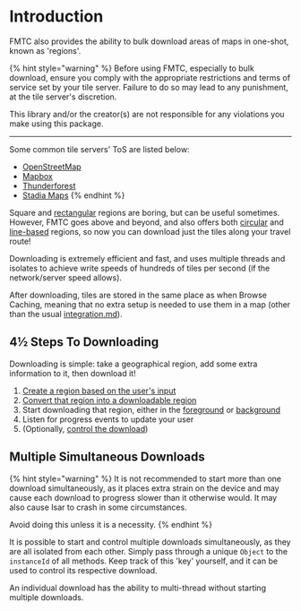 # Introduction

FMTC also provides the ability to bulk download areas of maps in one-shot, known as 'regions'.

{% hint style="warning" %}
Before using FMTC, especially to bulk download, ensure you comply with the appropriate restrictions and terms of service set by your tile server. Failure to do so may lead to any punishment, at the tile server's discretion.

This library and/or the creator(s) are not responsible for any violations you make using this package.

***

Some common tile servers' ToS are listed below:

* [OpenStreetMap](https://operations.osmfoundation.org/policies/tiles)
* [Mapbox](https://www.mapbox.com/legal/tos)
* [Thunderforest](https://www.thunderforest.com/terms/)
* [Stadia Maps](https://stadiamaps.com/terms-of-service/)
{% endhint %}

Square and [rectangular](regions.md#rectangle) regions are boring, but can be useful sometimes. However, FMTC goes above and beyond, and also offers both [circular](regions.md#circle) and [line-based](regions.md#line-based) regions, so now you can download just the tiles along your travel route!

Downloading is extremely efficient and fast, and uses multiple threads and isolates to achieve write speeds of hundreds of tiles per second (if the network/server speed allows).

After downloading, tiles are stored in the same place as when Browse Caching, meaning that no extra setup is needed to use them in a map (other than the usual [integration.md](../usage/integration.md "mention")).

## 4½ Steps To Downloading

Downloading is simple: take a geographical region, add some extra information to it, then download it!

1. [Create a region based on the user's input](regions.md)
2. [Convert that region into a downloadable region](prepare.md)
3. Start downloading that region, either in the [foreground](foreground.md) or [background](background/)
4. Listen for progress events to update your user
5. (Optionally, [control the download](control-downloads.md))

## Multiple Simultaneous Downloads

{% hint style="warning" %}
It is not recommended to start more than one download simultaneously, as it places extra strain on the device and may cause each download to progress slower than it otherwise would. It may also cause Isar to crash in some circumstances.

Avoid doing this unless it is a necessity.
{% endhint %}

It is possible to start and control multiple downloads simultaneously, as they are all isolated from each other. Simply pass through a unique `Object` to the `instanceId` of all methods. Keep track of this 'key' yourself, and it can be used to control its respective download.

An individual download has the ability to multi-thread without starting multiple downloads.
